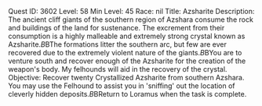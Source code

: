 Quest ID: 3602
Level: 58
Min Level: 45
Race: nil
Title: Azsharite
Description: The ancient cliff giants of the southern region of Azshara consume the rock and buildings of the land for sustenance. The excrement from their consumption is a highly malleable and extremely strong crystal known as Azsharite.$B$BThe formations litter the southern arc, but few are ever recovered due to the extremely violent nature of the giants.$B$BYou are to venture south and recover enough of the Azsharite for the creation of the weapon's body. My felhounds will aid in the recovery of the crystal.
Objective: Recover twenty Crystallized Azsharite from southern Azshara. You may use the Felhound to assist you in 'sniffing' out the location of cleverly hidden deposits.$B$BReturn to Loramus when the task is complete.
